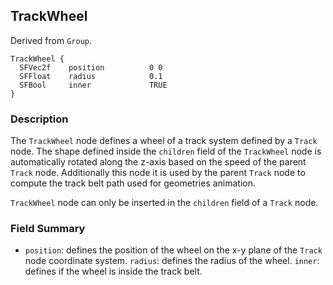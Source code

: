 ## TrackWheel

Derived from `Group`.


```
TrackWheel {
  SFVec2f    position          0 0
  SFFloat    radius            0.1
  SFBool     inner             TRUE
}
```

### Description

The `TrackWheel` node defines a wheel of a track system defined by a `Track`
node. The shape defined inside the `children` field of the `TrackWheel` node is
automatically rotated along the z-axis based on the speed of the parent `Track`
node. Additionally this node it is used by the parent `Track` node to compute
the track belt path used for geometries animation.

`TrackWheel` node can only be inserted in the `children` field of a `Track`
node.

### Field Summary

- `position`: defines the position of the wheel on the x-y plane of the `Track`
node coordinate system. `radius`: defines the radius of the wheel. `inner`:
defines if the wheel is inside the track belt.

